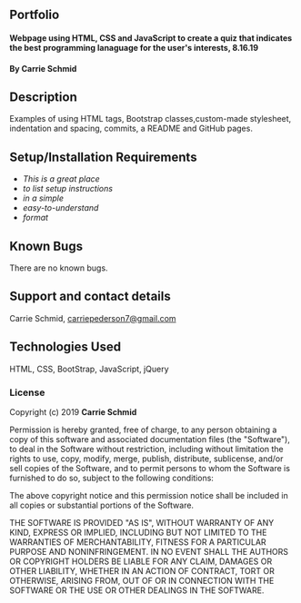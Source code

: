 ## Portfolio

#### Webpage using HTML, CSS and JavaScript to create a quiz that indicates the best programming lanaguage for the user's interests, 8.16.19

#### By Carrie Schmid

## Description

Examples of using HTML tags, Bootstrap classes,custom-made stylesheet, indentation and spacing, commits, a README and GitHub pages.

## Setup/Installation Requirements

* _This is a great place_
* _to list setup instructions_
* _in a simple_
* _easy-to-understand_
* _format_

## Known Bugs

There are no known bugs.

## Support and contact details

Carrie Schmid, carriepederson7@gmail.com

## Technologies Used

HTML, CSS, BootStrap, JavaScript, jQuery

### License

Copyright (c) 2019 **Carrie Schmid**

Permission is hereby granted, free of charge, to any person obtaining a copy
of this software and associated documentation files (the "Software"), to deal
in the Software without restriction, including without limitation the rights
to use, copy, modify, merge, publish, distribute, sublicense, and/or sell
copies of the Software, and to permit persons to whom the Software is
furnished to do so, subject to the following conditions:

The above copyright notice and this permission notice shall be included in all
copies or substantial portions of the Software.

THE SOFTWARE IS PROVIDED "AS IS", WITHOUT WARRANTY OF ANY KIND, EXPRESS OR
IMPLIED, INCLUDING BUT NOT LIMITED TO THE WARRANTIES OF MERCHANTABILITY,
FITNESS FOR A PARTICULAR PURPOSE AND NONINFRINGEMENT. IN NO EVENT SHALL THE
AUTHORS OR COPYRIGHT HOLDERS BE LIABLE FOR ANY CLAIM, DAMAGES OR OTHER
LIABILITY, WHETHER IN AN ACTION OF CONTRACT, TORT OR OTHERWISE, ARISING FROM,
OUT OF OR IN CONNECTION WITH THE SOFTWARE OR THE USE OR OTHER DEALINGS IN THE
SOFTWARE.
